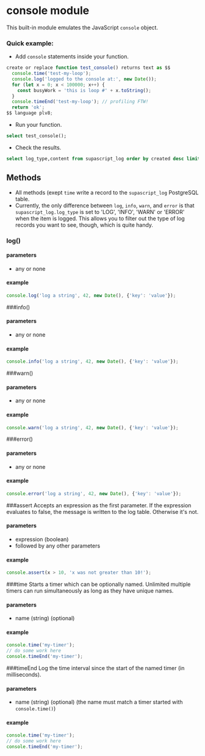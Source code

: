 # console module
This built-in module emulates the JavaScript `console` object.


### Quick example:
-  Add `console` statements inside your function.

```js
create or replace function test_console() returns text as $$
  console.time('test-my-loop');
  console.log('logged to the console at:', new Date());
  for (let x = 0; x < 100000; x++) {
    const busyWork = 'this is loop #' + x.toString();
  }
  console.timeEnd('test-my-loop'); // profiling FTW!
  return 'ok';
$$ language plv8;
```

-  Run your function.

```sql
select test_console();
```

-  Check the results.

```sql
select log_type,content from supascript_log order by created desc limit 100;
```


## Methods
- All methods (exept `time` write a record to the `supascript_log` PostgreSQL table.
- Currently, the only difference between `log`, `info`, `warn`, and `error` is that `supascript_log.log_type` is set to 'LOG', 'INFO', 'WARN' or 'ERROR' when the item is logged.  This allows you to filter out the type of log records you want to see, though, which is quite handy.

### log()
#### parameters
- any or none

#### example
```js
console.log('log a string', 42, new Date(), {'key': 'value'});
```
###info()
#### parameters
- any or none

#### example
```js
console.info('log a string', 42, new Date(), {'key': 'value'});
```

###warn()
#### parameters
- any or none

#### example
```js
console.warn('log a string', 42, new Date(), {'key': 'value'});
```

###error()
#### parameters
- any or none

#### example
```js
console.error('log a string', 42, new Date(), {'key': 'value'});
```

###assert
Accepts an expression as the first parameter.  If the expression evaluates to false, the message is written to the log table.  Otherwise it's not.
#### parameters
- expression (boolean)
- followed by any other parameters

#### example
```js
console.assert(x > 10, 'x was not greater than 10!');
```

###time
Starts a timer which can be optionally named.  Unlimited multiple timers can run simultaneously as long as they have unique names.
#### parameters
- name (string) (optional)

#### example
```js
console.time('my-timer');
// do some work here
console.timeEnd('my-timer');
```

###timeEnd
Log the time interval since the start of the named timer (in milliseconds).
#### parameters
- name (string) (optional) (the name must match a timer started with `console.time()`)

#### example
```js
console.time('my-timer');
// do some work here
console.timeEnd('my-timer');
```
